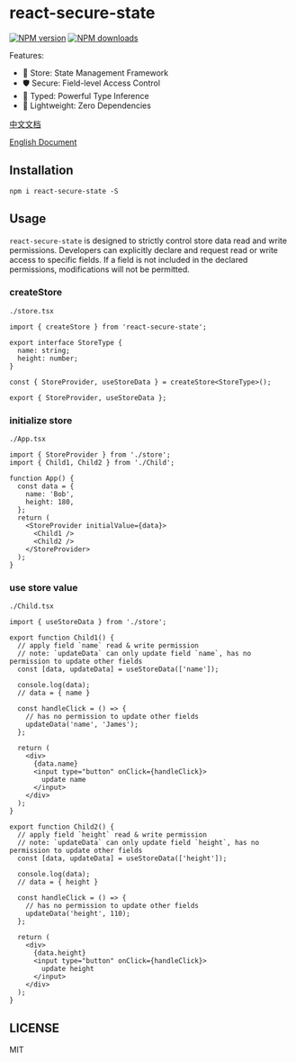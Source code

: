 # react-secure-state

[![NPM version](https://img.shields.io/npm/v/react-secure-state.svg?style=flat)](https://npmjs.org/package/react-secure-state)
[![NPM downloads](http://img.shields.io/npm/dm/react-secure-state.svg?style=flat)](https://npmjs.org/package/react-secure-state)

Features:
-  💎 Store: State Management Framework
- 🛡️ Secure: Field-level Access Control
- 📝 Typed: Powerful Type Inference
-  🚀 Lightweight: Zero Dependencies

[中文文档](https://ibeizhu.github.io/react-secure-state)

[English Document](https://ibeizhu.github.io/react-secure-state/en-US)

## Installation

```
npm i react-secure-state -S
```


## Usage

`react-secure-state` is designed to strictly control store data read and write permissions. Developers can explicitly declare and request read or write access to specific fields. If a field is not included in the declared permissions, modifications will not be permitted.

### createStore

`./store.tsx`

```tsx | pure
import { createStore } from 'react-secure-state';

export interface StoreType {
  name: string;
  height: number;
}

const { StoreProvider, useStoreData } = createStore<StoreType>();

export { StoreProvider, useStoreData };
```

### initialize store

`./App.tsx`

```tsx | pure
import { StoreProvider } from './store';
import { Child1, Child2 } from './Child';

function App() {
  const data = {
    name: 'Bob',
    height: 180,
  };
  return (
    <StoreProvider initialValue={data}>
      <Child1 />
      <Child2 />
    </StoreProvider>
  );
}
```

### use store value

`./Child.tsx`

```tsx | pure
import { useStoreData } from './store';

export function Child1() {
  // apply field `name` read & write permission
  // note: `updateData` can only update field `name`, has no permission to update other fields
  const [data, updateData] = useStoreData(['name']);

  console.log(data);
  // data = { name }

  const handleClick = () => {
    // has no permission to update other fields
    updateData('name', 'James');
  };

  return (
    <div>
      {data.name}
      <input type="button" onClick={handleClick}>
        update name
      </input>
    </div>
  );
}

export function Child2() {
  // apply field `height` read & write permission
  // note: `updateData` can only update field `height`, has no permission to update other fields
  const [data, updateData] = useStoreData(['height']);

  console.log(data);
  // data = { height }

  const handleClick = () => {
    // has no permission to update other fields
    updateData('height', 110);
  };

  return (
    <div>
      {data.height}
      <input type="button" onClick={handleClick}>
        update height
      </input>
    </div>
  );
}
```


## LICENSE

MIT
